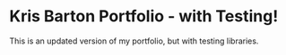 # Kris Barton Portfolio - with Testing!

This is an updated version of my portfolio, but with testing libraries. 